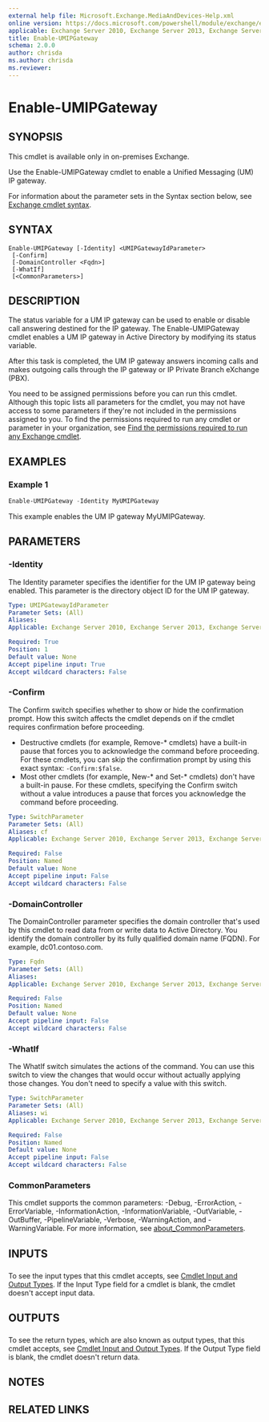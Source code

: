```yaml
---
external help file: Microsoft.Exchange.MediaAndDevices-Help.xml
online version: https://docs.microsoft.com/powershell/module/exchange/enable-umipgateway
applicable: Exchange Server 2010, Exchange Server 2013, Exchange Server 2016
title: Enable-UMIPGateway
schema: 2.0.0
author: chrisda
ms.author: chrisda
ms.reviewer:
---
```


# Enable-UMIPGateway

## SYNOPSIS
This cmdlet is available only in on-premises Exchange.

Use the Enable-UMIPGateway cmdlet to enable a Unified Messaging (UM) IP gateway.

For information about the parameter sets in the Syntax section below, see [Exchange cmdlet syntax](https://docs.microsoft.com/powershell/exchange/exchange-cmdlet-syntax).

## SYNTAX

```
Enable-UMIPGateway [-Identity] <UMIPGatewayIdParameter>
 [-Confirm]
 [-DomainController <Fqdn>]
 [-WhatIf]
 [<CommonParameters>]
```

## DESCRIPTION
The status variable for a UM IP gateway can be used to enable or disable call answering destined for the IP gateway. The Enable-UMIPGateway cmdlet enables a UM IP gateway in Active Directory by modifying its status variable.

After this task is completed, the UM IP gateway answers incoming calls and makes outgoing calls through the IP gateway or IP Private Branch eXchange (PBX).

You need to be assigned permissions before you can run this cmdlet. Although this topic lists all parameters for the cmdlet, you may not have access to some parameters if they're not included in the permissions assigned to you. To find the permissions required to run any cmdlet or parameter in your organization, see [Find the permissions required to run any Exchange cmdlet](https://docs.microsoft.com/powershell/exchange/find-exchange-cmdlet-permissions).

## EXAMPLES

### Example 1
```powershell
Enable-UMIPGateway -Identity MyUMIPGateway
```

This example enables the UM IP gateway MyUMIPGateway.

## PARAMETERS

### -Identity
The Identity parameter specifies the identifier for the UM IP gateway being enabled. This parameter is the directory object ID for the UM IP gateway.

```yaml
Type: UMIPGatewayIdParameter
Parameter Sets: (All)
Aliases:
Applicable: Exchange Server 2010, Exchange Server 2013, Exchange Server 2016

Required: True
Position: 1
Default value: None
Accept pipeline input: True
Accept wildcard characters: False
```

### -Confirm
The Confirm switch specifies whether to show or hide the confirmation prompt. How this switch affects the cmdlet depends on if the cmdlet requires confirmation before proceeding.

- Destructive cmdlets (for example, Remove-\* cmdlets) have a built-in pause that forces you to acknowledge the command before proceeding. For these cmdlets, you can skip the confirmation prompt by using this exact syntax: `-Confirm:$false`.
- Most other cmdlets (for example, New-\* and Set-\* cmdlets) don't have a built-in pause. For these cmdlets, specifying the Confirm switch without a value introduces a pause that forces you acknowledge the command before proceeding.

```yaml
Type: SwitchParameter
Parameter Sets: (All)
Aliases: cf
Applicable: Exchange Server 2010, Exchange Server 2013, Exchange Server 2016

Required: False
Position: Named
Default value: None
Accept pipeline input: False
Accept wildcard characters: False
```

### -DomainController
The DomainController parameter specifies the domain controller that's used by this cmdlet to read data from or write data to Active Directory. You identify the domain controller by its fully qualified domain name (FQDN). For example, dc01.contoso.com.

```yaml
Type: Fqdn
Parameter Sets: (All)
Aliases:
Applicable: Exchange Server 2010, Exchange Server 2013, Exchange Server 2016

Required: False
Position: Named
Default value: None
Accept pipeline input: False
Accept wildcard characters: False
```

### -WhatIf
The WhatIf switch simulates the actions of the command. You can use this switch to view the changes that would occur without actually applying those changes. You don't need to specify a value with this switch.

```yaml
Type: SwitchParameter
Parameter Sets: (All)
Aliases: wi
Applicable: Exchange Server 2010, Exchange Server 2013, Exchange Server 2016

Required: False
Position: Named
Default value: None
Accept pipeline input: False
Accept wildcard characters: False
```

### CommonParameters
This cmdlet supports the common parameters: -Debug, -ErrorAction, -ErrorVariable, -InformationAction, -InformationVariable, -OutVariable, -OutBuffer, -PipelineVariable, -Verbose, -WarningAction, and -WarningVariable. For more information, see [about_CommonParameters](https://go.microsoft.com/fwlink/p/?LinkID=113216).

## INPUTS

###  
To see the input types that this cmdlet accepts, see [Cmdlet Input and Output Types](https://go.microsoft.com/fwlink/p/?LinkId=616387). If the Input Type field for a cmdlet is blank, the cmdlet doesn't accept input data.

## OUTPUTS

###  
To see the return types, which are also known as output types, that this cmdlet accepts, see [Cmdlet Input and Output Types](https://go.microsoft.com/fwlink/p/?LinkId=616387). If the Output Type field is blank, the cmdlet doesn't return data.

## NOTES

## RELATED LINKS
